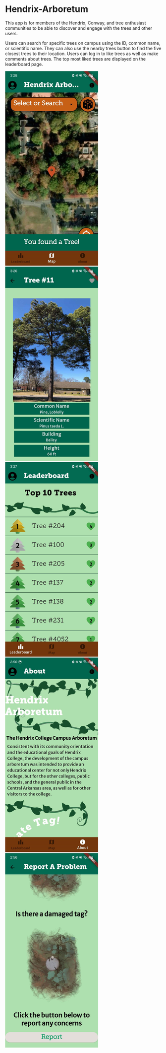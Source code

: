 # Hendrix-Arboretum

This app is for members of the Hendrix, Conway, and tree enthusiast communities to be able to discover and engage with the trees and other users.

Users can search for specific trees on campus using the ID, common name, or scientific name. They can also use the nearby trees button to find the five closest trees to their location. Users can log in to like trees as well as make comments about trees. The top most liked trees are displayed on the leaderboard page.


<img src="images/map.jpg" width = "300">
<img src="images/treeinfo1.jpg" width = "300">
<img src="images/leaderboard.jpg" width = "300">
<img src="images/about.jpg" width = "300">
<img src="images/report.jpg" width = "300">
